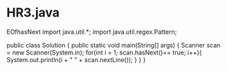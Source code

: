 # HR3.java
EOfhasNext
import java.util.*;
import java.util.regex.Pattern;

public class Solution {
public static void main(String[] args) {
   Scanner scan = new Scanner(System.in);
   for(int i = 1; scan.hasNext()== true; i++){
       System.out.println(i + " " + scan.nextLine());
   }
}
}
